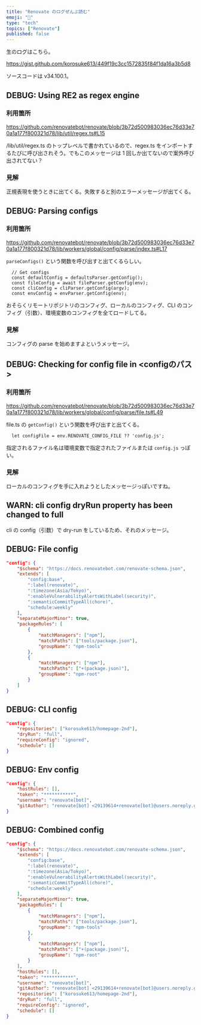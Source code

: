 ```yaml
---
title: "Renovate のログぜんぶ読む"
emoji: "🤯"
type: "tech"
topics: ["Renovate"]
published: false
---
```



生のログはこちら。

https://gist.github.com/korosuke613/449f19c3cc1572835f84f1da16a3b5d8

ソースコードは v34.100.1。

## DEBUG: Using RE2 as regex engine

### 利用箇所
https://github.com/renovatebot/renovate/blob/3b72d500983036ec76d33e70a1a177f800321d78/lib/util/regex.ts#L15

/lib/util/regex.ts のトップレベルで書かれているので、regex.ts をインポートするたびに呼び出されそう。でもこのメッセージは 1 回しか出てないので案外呼び出されてない？

### 見解
正規表現を使うときに出てくる。失敗すると別のエラーメッセージが出てくる。

## DEBUG: Parsing configs

### 利用箇所

https://github.com/renovatebot/renovate/blob/3b72d500983036ec76d33e70a1a177f800321d78/lib/workers/global/config/parse/index.ts#L17

`parseConfigs()` という関数を呼び出すと出てくるらしい。

```ts:19-23行目
  // Get configs
  const defaultConfig = defaultsParser.getConfig();
  const fileConfig = await fileParser.getConfig(env);
  const cliConfig = cliParser.getConfig(argv);
  const envConfig = envParser.getConfig(env);
```

おそらくリモートリポジトリのコンフィグ、ローカルのコンフィグ、CLI のコンフィグ（引数）、環境変数のコンフィグを全てロードしてる。

### 見解
コンフィグの parse を始めますよというメッセージ。

## DEBUG: Checking for config file in <configのパス>

### 利用箇所

https://github.com/renovatebot/renovate/blob/3b72d500983036ec76d33e70a1a177f800321d78/lib/workers/global/config/parse/file.ts#L49

file.ts の `getConfig()` という関数を呼び出すと出てくる。

```ts:36行目
  let configFile = env.RENOVATE_CONFIG_FILE ?? 'config.js';
```

指定されるファイル名は環境変数で指定されたファイルまたは `config.js` っぽい。

### 見解
ローカルのコンフィグを手に入れようとしたメッセージっぽいですね。

## WARN: cli config dryRun property has been changed to full
cli の config（引数）で dry-run をしているため、それのメッセージ。

## DEBUG: File config

```json
"config": {
    "$schema": "https://docs.renovatebot.com/renovate-schema.json",
    "extends": [
        "config:base",
        ":label(renovate)",
        ":timezone(Asia/Tokyo)",
        ":enableVulnerabilityAlertsWithLabel(security)",
        ":semanticCommitTypeAll(chore)",
        "schedule:weekly"
    ],
    "separateMajorMinor": true,
    "packageRules": [
        {
            "matchManagers": ["npm"],
            "matchPaths": ["tools/package.json"],
            "groupName": "npm-tools"
        },
        {
            "matchManagers": ["npm"],
            "matchPaths": ["+(package.json)"],
            "groupName": "npm-root"
        }
    ]
}
```       

## DEBUG: CLI config

```json
"config": {
    "repositories": ["korosuke613/homepage-2nd"],
    "dryRun": "full",
    "requireConfig": "ignored",
    "schedule": []
}
```       

## DEBUG: Env config

```json
"config": {
    "hostRules": [],
    "token": "***********",
    "username": "renovate[bot]",
    "gitAuthor": "renovate[bot] <29139614+renovate[bot]@users.noreply.github.com>"
}
```

## DEBUG: Combined config

```json
"config": {
    "$schema": "https://docs.renovatebot.com/renovate-schema.json",
    "extends": [
        "config:base",
        ":label(renovate)",
        ":timezone(Asia/Tokyo)",
        ":enableVulnerabilityAlertsWithLabel(security)",
        ":semanticCommitTypeAll(chore)",
        "schedule:weekly"
    ],
    "separateMajorMinor": true,
    "packageRules": [
        {
            "matchManagers": ["npm"],
            "matchPaths": ["tools/package.json"],
            "groupName": "npm-tools"
        },
        {
            "matchManagers": ["npm"],
            "matchPaths": ["+(package.json)"],
            "groupName": "npm-root"
        }
    ],
    "hostRules": [],
    "token": "***********",
    "username": "renovate[bot]",
    "gitAuthor": "renovate[bot] <29139614+renovate[bot]@users.noreply.github.com>",
    "repositories": ["korosuke613/homepage-2nd"],
    "dryRun": "full",
    "requireConfig": "ignored",
    "schedule": []
}
```
